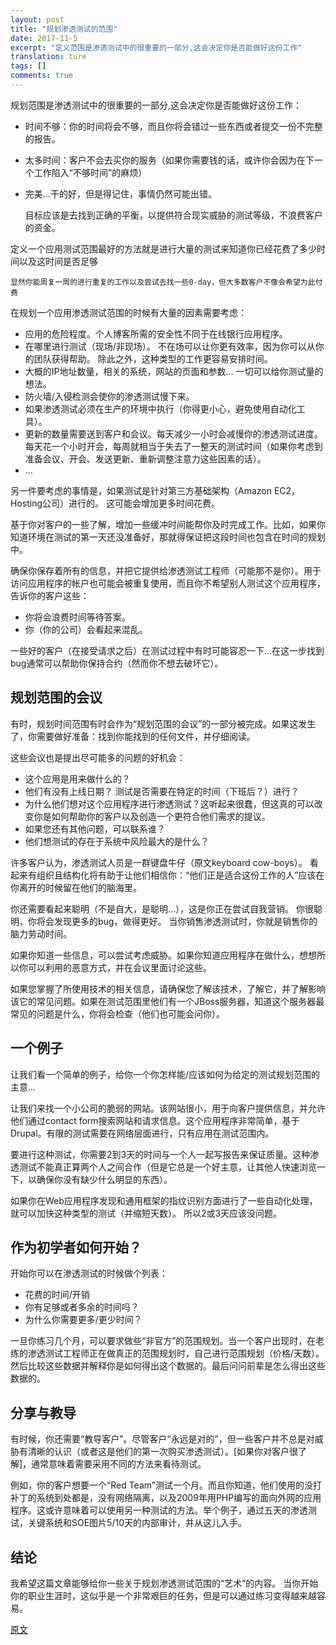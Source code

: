 ```yaml
---
layout: post
title: "规划渗透测试的范围"
date: 2017-11-5
excerpt: "定义范围是渗透测试中的很重要的一部分,这会决定你是否能做好这份工作"
translation: ture
tags: []
comments: true
---
```



规划范围是渗透测试中的很重要的一部分,这会决定你是否能做好这份工作：

- 时间不够：你的时间将会不够，而且你将会错过一些东西或者提交一份不完整的报告。
- 太多时间：客户不会去买你的服务（如果你需要钱的话，或许你会因为在下一个工作陷入“不够时间”的麻烦）
- 完美...干的好，但是得记住，事情仍然可能出错。

	目标应该是去找到正确的平衡，以提供符合现实威胁的测试等级，不浪费客户的资金。

定义一个应用测试范围最好的方法就是进行大量的测试来知道你已经花费了多少时间以及这时间是否足够

	显然你能周复一周的进行重复的工作以及尝试去找一些0-day，但大多数客户不像会希望为此付费

在规划一个应用渗透测试范围的时候有大量的因素需要考虑：

- 应用的危险程度。个人博客所需的安全性不同于在线银行应用程序。
- 在哪里进行测试（现场/非现场）。 不在场可以让你更有效率，因为你可以从你的团队获得帮助。 除此之外，这种类型的工作更容易安排时间。
- 大概的IP地址数量，相关的系统，网站的页面和参数... 一切可以给你测试量的想法。
- 防火墙/入侵检测会使你的渗透测试慢下来。
- 如果渗透测试必须在生产的环境中执行（你得更小心，避免使用自动化工具）。
- 更新的数量需要送到客户和会议。每天减少一小时会减慢你的渗透测试进度。每天花一个小时开会，每周就相当于失去了一整天的测试时间（如果你考虑到准备会议、开会、发送更新、重新调整注意力这些因素的话）。
- ...

另一件要考虑的事情是，如果测试是针对第三方基础架构（Amazon EC2，Hosting公司）进行的。 这可能会增加更多时间花费。

基于你对客户的一些了解，增加一些缓冲时间能帮你及时完成工作。比如，如果你知道环境在测试的第一天还没准备好，那就得保证把这段时间也包含在时间的规划中。

确保你保存着所有的信息，并把它提供给渗透测试工程师（可能那不是你）。用于访问应用程序的帐户也可能会被重复使用，而且你不希望别人测试这个应用程序，告诉你的客户这些：

- 你将会浪费时间等待答案。
- 你（你的公司）会看起来混乱。

一些好的客户（在接受请求之后）在测试过程中有时可能容忍一下...在这一步找到bug通常可以帮助你保持合约（然而你不想去破坏它）。

## 规划范围的会议

有时，规划时间范围有时会作为“规划范围的会议”的一部分被完成。如果这发生了，你需要做好准备：找到你能找到的任何文件，并仔细阅读。

这些会议也是提出尽可能多的问题的好机会：

- 这个应用是用来做什么的？
- 他们有没有上线日期？ 测试是否需要在特定的时间（下班后？）进行？
- 为什么他们想对这个应用程序进行渗透测试？这听起来很蠢，但这真的可以改变你是如何帮助你的客户以及创造一个更符合他们需求的提议。
- 如果您还有其他问题，可以联系谁？
- 他们想测试的存在于系统中风险最大的是什么？

许多客户认为，渗透测试人员是一群键盘牛仔（原文keyboard cow-boys）。 看起来有组织且结构化将有助于让他们相信你：“他们正是适合这份工作的人”应该在你离开的时候留在他们的脑海里。

你还需要看起来聪明（不是自大，是聪明...），这是你正在尝试自我营销。 你很聪明，你将会发现更多的bug，做得更好。 当你销售渗透测试时，你就是销售你的脑力劳动时间。

如果你知道一些信息，可以尝试考虑威胁。如果你知道应用程序在做什么，想想所以你可以利用的恶意方式，并在会议里面讨论这些。

如果您掌握了所使用技术的相关信息，请确保您了解该技术，了解它，并了解影响该它的常见问题。如果在测试范围里他们有一个JBoss服务器，知道这个服务器最常见的问题是什么，你将会检查（他们也可能会问你）。

## 一个例子

让我们看一个简单的例子，给你一个你怎样能/应该如何为给定的测试规划范围的主意...

让我们来找一个小公司的脆弱的网站。该网站很小，用于向客户提供信息，并允许他们通过contact form搜索网站和请求信息。这个应用程序非常简单，基于Drupal。有限的测试需要在网络层面进行，只有应用在测试范围内。

要进行这种测试，你需要2到3天的时间与一个人一起写报告来保证质量。这种渗透测试不能真正算两个人之间合作（但是它总是一个好主意，让其他人快速浏览一下，以确保你没有缺少什么明显的东西）。

如果你在Web应用程序发现和通用框架的指纹识别方面进行了一些自动化处理，就可以加快这种类型的测试（并缩短天数）。 所以2或3天应该没问题。

## 作为初学者如何开始？

开始你可以在渗透测试的时候做个列表：

- 花费的时间/开销
- 你有足够或者多余的时间吗？
- 为什么你需要更多/更少时间？

一旦你练习几个月，可以要求做些“非官方”的范围规划。当一个客户出现时，在老练的渗透测试工程师正在做真正的范围规划时，自己进行范围规划（价格/天数）。然后比较这些数据并解释你是如何得出这个数据的。最后问问前辈是怎么得出这些数据的。

## 分享与教导

有时候，你还需要“教导客户”。尽管客户“永远是对的”，但一些客户并不总是对威胁有清晰的认识（或者这是他们的第一次购买渗透测试）。[如果你对客户很了解]，通常意味着需要采用不同的方法来看待测试。

例如，你的客户想要一个“Red Team”测试一个月。而且你知道，他们使用的没打补丁的系统到处都是，没有网络隔离，以及2009年用PHP编写的面向外网的应用程序。这或许意味着可以使用另一种测试的方法。举个例子，通过五天的渗透测试，关键系统和SOE图片5/10天的内部审计，并从这儿入手。

## 结论

我希望这篇文章能够给你一些关于规划渗透测试范围的“艺术”的内容。 当你开始你的职业生涯时，这似乎是一个非常艰巨的任务，但是可以通过练习变得越来越容易。

[原文](https://blog.pentesterlab.com/scoping-f3547525f9df)
